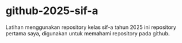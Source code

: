 # github-2025-sif-a
Latihan menggunakan repository kelas sif-a tahun 2025
ini repository pertama saya, digunakan untuk memahami repository pada github.
